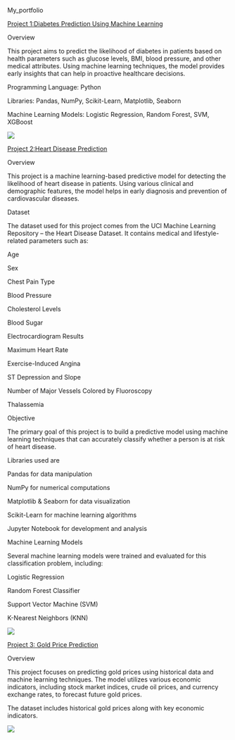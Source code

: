   My_portfolio


[Project 1:Diabetes Prediction Using Machine Learning](https://github.com/woleade/My_portfolio-.git)

Overview

This project aims to predict the likelihood of diabetes in patients based on health parameters such as glucose levels, BMI, blood pressure, and other medical attributes. Using machine learning techniques, the model provides early insights that can help in proactive healthcare decisions.

Programming Language: Python

Libraries: Pandas, NumPy, Scikit-Learn, Matplotlib, Seaborn

Machine Learning Models: Logistic Regression, Random Forest, SVM, XGBoost

![](https://github.com/user-attachments/assets/d06f3fbc-2865-4ed7-ba31-f8c46a7776c7)




[Project 2:Heart Disease Prediction](https://github.com/woleade/My_portfolio-.git)

Overview

This project is a machine learning-based predictive model for detecting the likelihood of heart disease in patients. Using various clinical and demographic features, the model helps in early diagnosis and prevention of cardiovascular diseases.

Dataset

The dataset used for this project comes from the UCI Machine Learning Repository – the Heart Disease Dataset. It contains medical and lifestyle-related parameters such as:

Age

Sex

Chest Pain Type

Blood Pressure

Cholesterol Levels

Blood Sugar

Electrocardiogram Results

Maximum Heart Rate

Exercise-Induced Angina

ST Depression and Slope

Number of Major Vessels Colored by Fluoroscopy

Thalassemia


Objective

The primary goal of this project is to build a predictive model using machine learning techniques that can accurately classify whether a person is at risk of heart disease.

Libraries used are

Pandas for data manipulation

NumPy for numerical computations

Matplotlib & Seaborn for data visualization

Scikit-Learn for machine learning algorithms

Jupyter Notebook for development and analysis


Machine Learning Models

Several machine learning models were trained and evaluated for this classification problem, including:

Logistic Regression

Random Forest Classifier

Support Vector Machine (SVM)

K-Nearest Neighbors (KNN)


![](https://github.com/user-attachments/assets/de4835a9-bfa9-4c9d-ac50-7fd6d55e82d8)



[Project 3: Gold Price Prediction](https://github.com/woleade/My_portfolio-.git)

   Overview 
   
This project focuses on predicting gold prices using historical data and machine learning techniques. The model utilizes various economic indicators, including stock market indices, crude oil prices, and currency exchange rates, to forecast future gold prices.

The dataset includes historical gold prices along with key economic indicators.

![](https://github.com/user-attachments/assets/264af0dd-b1ed-44f7-98ad-6d4ddc2edfb5)



